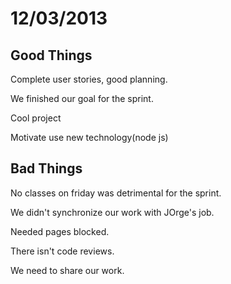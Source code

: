 # 12/03/2013 #
## Good Things ##
Complete user stories, good planning.

We finished our goal for the sprint.

Cool project

Motivate use new technology(node js)

## Bad Things ##
No classes on friday was detrimental for the sprint.

We didn't synchronize our work with JOrge's job.

Needed pages blocked.

There isn't code reviews.

We need to share our work.